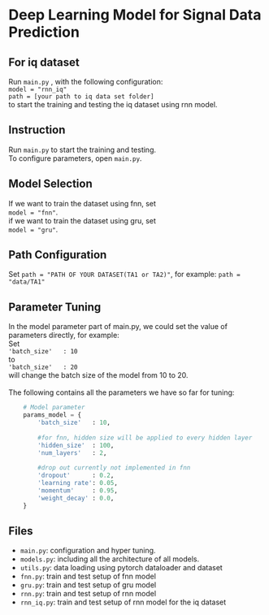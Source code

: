# Deep Learning Model for Signal Data Prediction

## For iq dataset
Run `main.py` , with the following configuration:<br />
`model = "rnn_iq"`<br />
`path = [your path to iq data set folder]`<br />
to start the training and testing the iq dataset using rnn model.<br />
## Instruction
Run `main.py` to start the training and testing.<br />
To configure parameters, open `main.py`.<br />
## Model Selection
If we want to train the dataset using fnn, set <br />
`model = "fnn"`.<br />
if we want to train the dataset using gru, set <br />
`model = "gru"`.<br />

## Path Configuration
Set `path = "PATH OF YOUR DATASET(TA1 or TA2)"`, for example: `path = "data/TA1"`<br />
## Parameter Tuning
In the model parameter part of main.py, we could set the value of parameters directly, for example:<br />
Set<br />
`'batch_size'   : 10` <br />
to <br />
`'batch_size'   : 20` <br />
will change the batch size of the model from 10 to 20.<br /><br />
The following contains all the parameters we have so far for tuning:<br />
```Python
    # Model parameter
    params_model = {
        'batch_size'   : 10,
        
        #for fnn, hidden size will be applied to every hidden layer
        'hidden_size'  : 100,
        'num_layers'   : 2,
        
        #drop out currently not implemented in fnn
        'dropout'      : 0.2,
        'learning rate': 0.05,
        'momentum'     : 0.95,
        'weight_decay' : 0.0,
    }
```
## Files
- `main.py`: configuration and hyper tuning.<br />
- `models.py`: including all the architecture of all models.<br />
- `utils.py`: data loading using pytorch dataloader and dataset
- `fnn.py`: train and test setup of fnn model
- `gru.py`: train and test setup of gru model
- `rnn.py`: train and test setup of rnn model
- `rnn_iq.py`: train and test setup of rnn model for the iq dataset

